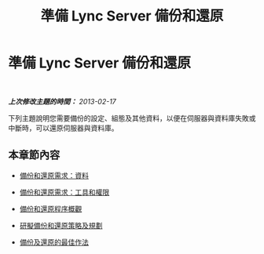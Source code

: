 ﻿---
title: 準備 Lync Server 備份和還原
TOCTitle: 準備 Lync Server 備份和還原
ms:assetid: 044623a1-948e-4957-b6e1-354d301ad505
ms:mtpsurl: https://technet.microsoft.com/zh-tw/library/Hh202159(v=OCS.15)
ms:contentKeyID: 52056043
ms.date: 08/10/2015
mtps_version: v=OCS.15
ms.translationtype: HT
---

# 準備 Lync Server 備份和還原

 

_**上次修改主題的時間：** 2013-02-17_

下列主題說明您需要備份的設定、組態及其他資料，以便在伺服器與資料庫失敗或中斷時，可以還原伺服器與資料庫。

## 本章節內容

  - [備份和還原需求：資料](lync-server-2013-backup-and-restoration-requirements-data.md)

  - [備份和還原需求：工具和權限](lync-server-2013-backup-and-restoration-requirements-tools-and-permissions.md)

  - [備份和還原程序概觀](lync-server-2013-backup-and-restoration-process-overview.md)

  - [研擬備份和還原策略及規劃](lync-server-2013-developing-a-backup-and-restoration-strategy-and-plan.md)

  - [備份及還原的最佳作法](lync-server-2013-best-practices-for-backup-and-restoration.md)

